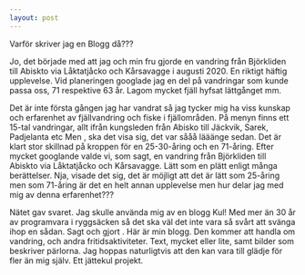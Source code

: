 ```yaml
---
layout: post
---
```



Varför skriver jag en Blogg då???

 Jo, det började med att jag och min fru gjorde en vandring från Björkliden till Abiskto via Låktatjåcko och Kårsavagge i augusti 2020.  En riktigt häftig upplevelse. Vid planeringen googlade jag en del på vandringar som kunde passa oss, 71 respektive 63 år. Lagom mycket fjäll hyfsat lättgånget mm. 
 
 Det är inte första gången jag har vandrat så jag tycker mig ha viss kunskap och erfarenhet av fjällvandring och fiske i fjällområden. På menyn finns ett 15-tal vandringar, allt ifrån kungsleden från Abisko till Jäckvik, Sarek, Padjelanta etc  Men , ska det visa sig, det var sååå lääänge sedan. Det är klart stor skillnad på kroppen för en 25-30-åring och en 71-åring. Efter mycket googlande valde vi, som sagt, en vandring från Björkliden till Abiskto via Låktatjåcko och Kårsavagge. Lätt som en plätt enligt många berättelser. Nja, visade det sig, det är möjligt att det är lätt som 25-åring men som 71-åring är det en helt annan upplevelse men hur delar jag med mig av denna erfarenhet???

Nätet gav svaret. Jag skulle använda mig av en blogg Kul! Med mer än 30 år av programvara i ryggsäcken så det ska väl det inte vara så svårt att svänga ihop en sådan.  Sagt och gjort . Här är min blogg. Den kommer att handla om vandring, och andra fritidsaktiviteter. Text, mycket eller lite, samt bilder som beskriver pärlorna. Jag hoppas naturligtvis att den kan vara till glädje för fler än mig själv.
Ett jättekul projekt.




